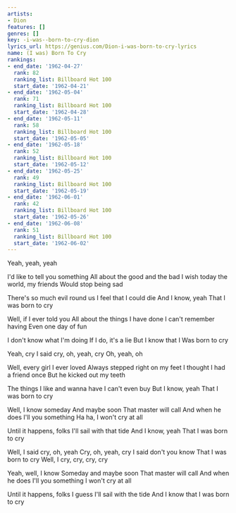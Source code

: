 ```yaml
---
artists:
- Dion
features: []
genres: []
key: -i-was--born-to-cry-dion
lyrics_url: https://genius.com/Dion-i-was-born-to-cry-lyrics
name: (I was) Born To Cry
rankings:
- end_date: '1962-04-27'
  rank: 82
  ranking_list: Billboard Hot 100
  start_date: '1962-04-21'
- end_date: '1962-05-04'
  rank: 71
  ranking_list: Billboard Hot 100
  start_date: '1962-04-28'
- end_date: '1962-05-11'
  rank: 58
  ranking_list: Billboard Hot 100
  start_date: '1962-05-05'
- end_date: '1962-05-18'
  rank: 52
  ranking_list: Billboard Hot 100
  start_date: '1962-05-12'
- end_date: '1962-05-25'
  rank: 49
  ranking_list: Billboard Hot 100
  start_date: '1962-05-19'
- end_date: '1962-06-01'
  rank: 42
  ranking_list: Billboard Hot 100
  start_date: '1962-05-26'
- end_date: '1962-06-08'
  rank: 51
  ranking_list: Billboard Hot 100
  start_date: '1962-06-02'
---
```

Yeah, yeah, yeah

I'd like to tell you something
All about the good and the bad
I wish today the world, my friends
Would stop being sad

There's so much evil round us
I feel that I could die
And I know, yeah
That I was born to cry

Well, if I ever told you
All about the things I have done
I can't remember having
Even one day of fun

I don't know what I'm doing
If I do, it's a lie
But I know that I
Was born to cry

Yeah, cry
I said cry, oh, yeah, cry
Oh, yeah, oh

Well, every girl I ever loved
Always stepped right on my feet
I thought I had a friend once
But he kicked out my teeth

The things I like and wanna have
I can't even buy
But I know, yeah
That I was born to cry

Well, I know someday
And maybe soon
That master will call
And when he does
I'll you something
Ha ha, I won't cry at all

Until it happens, folks
I'll sail with that tide
And I know, yeah
That I was born to cry

Well, I said cry, oh, yeah
Cry, oh, yeah, cry
I said don't you know
That I was born to cry
Well, I cry, cry, cry, cry

Yeah, well, I know
Someday and maybe soon
That master will call
And when he does
I'll you something
I won't cry at all

Until it happens, folks
I guess I'll sail with the tide
And I know that I was born to cry
